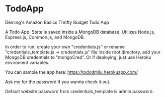# TodoApp
Deming's Amazon Basics Thrifty Budget Todo App

A Todo App. State is saved inside a MongoDB database. Utilizes Node.js, Express.js, Common.js, and MongoDB.

In order to run, create your own "credentials.js" or rename "credentials_template.js -> credentials.js" file inside root directory, add your MongoDB credentials to "mongoCred". Or if deploying, just use Heroku enviroment variables.

You can sample the app here: https://tododmliu.herokuapp.com/

Ask me for the password if you wanna check it out.

Default website password from credentials_template is admin:password.
